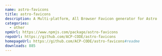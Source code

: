 ```yaml
---
name: astro-favicons
title: astro-favicons
description: A Multi-platform, All Browser Favicon generator for Astro Project.
categories:
  - other
npmUrl: https://www.npmjs.com/package/astro-favicons
repoUrl: https://github.com/ACP-CODE/astro-favicons
homepageUrl: https://github.com/ACP-CODE/astro-favicons#readme
downloads: 885
---
```

